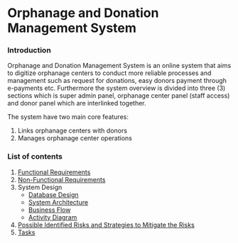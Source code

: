 # Orphanage and Donation Management System

### Introduction
Orphanage and Donation Management System is an online system that aims to digitize orphanage centers to conduct more reliable processes and management such as request for donations, easy donors payment through e-payments etc. Furthermore the system overview is divided into three (3) sections which is super admin panel, orphanage center panel (staff access) and donor panel which are interlinked together.

The system have two main core features:
 1. Links orphanage centers with donors
 2. Manages orphanage center operations

### List of contents
 1. [Functional Requirements](https://github.com/catherinekulaya/Orphanage-and-Donation-Management-System/wiki/Functional-Requirements)
 2. [Non-Functional Requirements](https://github.com/catherinekulaya/Orphanage-and-Donation-Management-System/wiki/Non-Functional-Requirements)
 3. System Design
       * [Database Design](https://github.com/catherinekulaya/Orphanage-and-Donation-Management-System/wiki/Database-Design)
       * [System Architecture](https://github.com/catherinekulaya/Orphanage-and-Donation-Management-System/wiki/System-architecture-of-Orphanage-and-Donation-Management-System)
       * [Business Flow](https://github.com/catherinekulaya/Orphanage-and-Donation-Management-System/wiki/Business-Flow)
       * [Activity Diagram](https://github.com/catherinekulaya/Orphanage-and-Donation-Management-System/wiki/Activity-diagram)
 4. [Possible Identified Risks and Strategies to Mitigate the Risks](https://github.com/catherinekulaya/Orphanage-and-Donation-Management-System/wiki/Risks)
 5. [Tasks](https://github.com/catherinekulaya/Orphanage-and-Donation-Management-System/wiki/Tasks)
